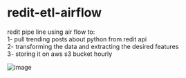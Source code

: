# redit-etl-airflow
redit pipe line using air flow to: 
 <br>
 1- pull trending posts about python from redit api
 <br>
 2- transforming the data and extracting the desired features
 <br>
 3- storing it on aws s3 bucket hourly


![image](https://github.com/abdelrhmanwahba/redit-etl-airflow/assets/43261845/1ac295e3-a2f7-488c-bfb4-4e4581d4c649)
